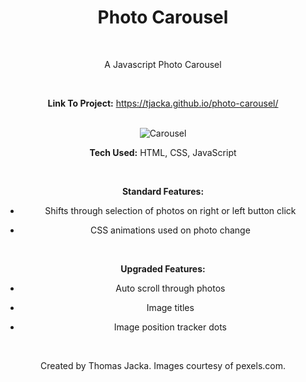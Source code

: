 <div align="center">

# Photo Carousel

<br>

A Javascript Photo Carousel

<br>

**Link To Project:** https://tjacka.github.io/photo-carousel/

<br>

<img src="https://i.ibb.co/6s3ktsy/Carousel.jpg" alt="Carousel" border="0">

<br>

**Tech Used:** HTML, CSS, JavaScript

<br> 

**Standard Features:**

- Shifts through selection of photos on right or left button click 

- CSS animations used on photo change

<br>

**Upgraded Features:**

- Auto scroll through photos

- Image titles

- Image position tracker dots

<br>

Created by Thomas Jacka. Images courtesy of pexels.com.

</div>
